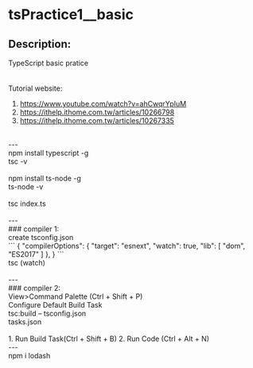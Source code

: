 # tsPractice1__basic
## Description: <br />
TypeScript basic pratice <br />
<br />
<br />
Tutorial website: <br />
1. https://www.youtube.com/watch?v=ahCwqrYpIuM <br />
2. https://ithelp.ithome.com.tw/articles/10266798 <br />
3. https://ithelp.ithome.com.tw/articles/10267335 <br />
<br />
---
<br />
npm install typescript -g <br />
tsc -v <br />
<br />
npm install ts-node -g <br />
ts-node -v <br />
<br />
tsc index.ts <br />
<br />
---
<br />
### compiler 1: <br />
create tsconfig.json <br />
```
{
    "compilerOptions": {
        "target": "esnext",
        "watch": true,
        "lib": [
            "dom",
            "ES2017"
        ]
    },
}
```
<br />
tsc (watch) <br />
<br />
---
<br />
### compiler 2: <br />
View>Command Palette (Ctrl + Shift + P) <br />
Configure Default Build Task <br />
tsc:build – tsconfig.json <br />
tasks.json <br />
<br />
1. Run Build Task(Ctrl + Shift + B)
2. Run Code (Ctrl + Alt + N)
<br />
---
<br />
npm i lodash
<br />
